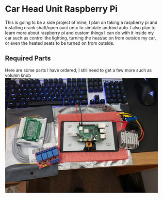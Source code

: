 # Car Head Unit Raspberry Pi
This is going to be a side project of mine, I plan on taking a raspberry pi and installing crank shaft/open auot onto to 
simulate andriod auto. I also plan to learn more about raspberry pi and custom things I can do with it inside my car such as control the lighting, turning the heat/ac on from outside my car, or even the heated seats to be turned on from outside.

## Required Parts

Here are some parts I have ordered, I still need to get a few more such as volumn knob 
![alt text](images/parts.jpg)
